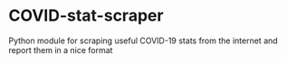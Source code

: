 # COVID-stat-scraper
 Python module for scraping useful COVID-19 stats from the internet and report them in a nice format
